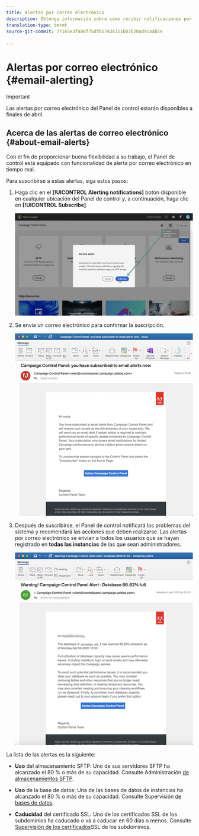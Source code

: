 ```yaml
---
title: Alertas por correo electrónico
description: Obtenga información sobre cómo recibir notificaciones por correo electrónico en caso de problemas con las instancias de Campaña
translation-type: tm+mt
source-git-commit: 77165e3f408f75dfb57434111b07b20ad9caab5e

---
```



# Alertas por correo electrónico {#email-alerting}

>[!IMPORTANT]
>
>Las alertas por correo electrónico del Panel de control estarán disponibles a finales de abril.

## Acerca de las alertas de correo electrónico {#about-email-alerts}

Con el fin de proporcionar buena flexibilidad a su trabajo, el Panel de control está equipado con funcionalidad de alerta por correo electrónico en tiempo real.

Para suscribirse a estas alertas, siga estos pasos:

1. Haga clic en el **[!UICONTROL Alerting notifications]** botón disponible en cualquier ubicación del Panel de control y, a continuación, haga clic en **[!UICONTROL Subscribe]**.

   ![](assets/subscribing.png)

1. Se envía un correo electrónico para confirmar la suscripción.

   ![](assets/email_subscription.png)

1. Después de suscribirse, el Panel de control notificará los problemas del sistema y recomendará las acciones que deben realizarse. Las alertas por correo electrónico se envían a todos los usuarios que se hayan registrado en **todas las instancias** de las que sean administradores.

   ![](assets/alert_sample.png)


La lista de las alertas es la siguiente:

* **Uso** del almacenamiento SFTP: Uno de sus servidores SFTP ha alcanzado el 80 % o más de su capacidad. Consulte Administración [de almacenamientos SFTP](../../sftp/using/sftp-storage-management.md).

* **Uso** de la base de datos: Una de las bases de datos de instancias ha alcanzado el 80 % o más de su capacidad. Consulte Supervisión [de bases de datos](../../performance-monitoring/using/database-monitoring.md).

* **Caducidad** del certificado SSL: Uno de los certificados SSL de los subdominios ha caducado o va a caducar en 60 días o menos. Consulte [Supervisión de los certificados](../../subdomains-certificates/using/monitoring-ssl-certificates.md)SSL de los subdominios.

